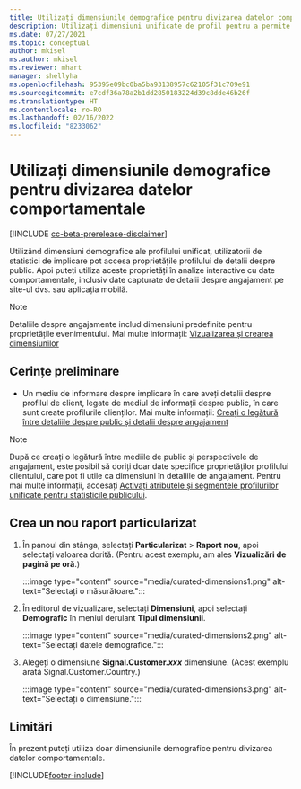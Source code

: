 ```yaml
---
title: Utilizați dimensiunile demografice pentru divizarea datelor comportamentale (dimensiuni organizate)
description: Utilizați dimensiuni unificate de profil pentru a permite statisticilor publicului proprietățile profilului clientului.
ms.date: 07/27/2021
ms.topic: conceptual
author: mkisel
ms.author: mkisel
ms.reviewer: mhart
manager: shellyha
ms.openlocfilehash: 95395e09bc0ba5ba93138957c62105f31c709e91
ms.sourcegitcommit: e7cdf36a78a2b1dd2850183224d39c8dde46b26f
ms.translationtype: HT
ms.contentlocale: ro-RO
ms.lasthandoff: 02/16/2022
ms.locfileid: "8233062"
---
```

# <a name="use-demographic-dimensions-for-splitting-behavioral-data"></a>Utilizați dimensiunile demografice pentru divizarea datelor comportamentale

[!INCLUDE [cc-beta-prerelease-disclaimer](includes/cc-beta-prerelease-disclaimer.md)]

Utilizând dimensiuni demografice ale profilului unificat, utilizatorii de statistici de implicare pot accesa proprietățile profilului de detalii despre public. Apoi puteți utiliza aceste proprietăți în analize interactive cu date comportamentale, inclusiv date capturate de detalii despre angajament pe site-ul dvs. sau aplicația mobilă.

>[!NOTE]
> Detaliile despre angajamente includ dimensiuni predefinite pentru proprietățile evenimentului. Mai multe informații: [Vizualizarea și crearea dimensiunilor](dimensions.md)

## <a name="prerequisite"></a>Cerințe preliminare

- Un mediu de informare despre implicare în care aveți detalii despre profilul de client, legate de mediul de informații despre public, în care sunt create profilurile clienților. Mai multe informații: [Creați o legătură între detaliile despre public și detalii despre angajament](integrate-audience-insights-engagement-insights.md)

> [!NOTE]
> După ce creați o legătură între mediile de public și perspectivele de angajament, este posibil să doriți doar date specifice proprietăților profilului clientului, care pot fi utile ca dimensiuni în detaliile de angajament. Pentru mai multe informații, accesați [Activați atributele și segmentele profilurilor unificate pentru statisticile publicului](integrate-audience-insights-engagement-insights.md#enable-audience-insights-unified-profiles-attributes-and-segments).

## <a name="create-a-new-custom-report"></a>Crea un nou raport particularizat

1. În panoul din stânga, selectați **Particularizat** > **Raport nou**, apoi selectați valoarea dorită. (Pentru acest exemplu, am ales **Vizualizări de pagină pe oră**.)

    :::image type="content" source="media/curated-dimensions1.png" alt-text="Selectați o măsurătoare.":::

2. În editorul de vizualizare, selectați **Dimensiuni**, apoi selectați **Demografic** în meniul derulant **Tipul dimensiunii**.

    :::image type="content" source="media/curated-dimensions2.png" alt-text="Selectați datele demografice.":::

3. Alegeți o dimensiune **Signal.Customer.*xxx*** dimensiune. (Acest exemplu arată Signal.Customer.Country.)

    :::image type="content" source="media/curated-dimensions3.png" alt-text="Selectați o dimensiune.":::
  
## <a name="limitations"></a>Limitări

În prezent puteți utiliza doar dimensiunile demografice pentru divizarea datelor comportamentale.


[!INCLUDE[footer-include](../includes/footer-banner.md)]
